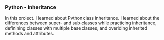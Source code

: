 ### Python - Inheritance
In this project, I learned about Python class inheritance. I learned about the differences between super- and sub-classes while practicing inheritance, definining classes with multiple base classes, and overiding inherited methods and attributes.
